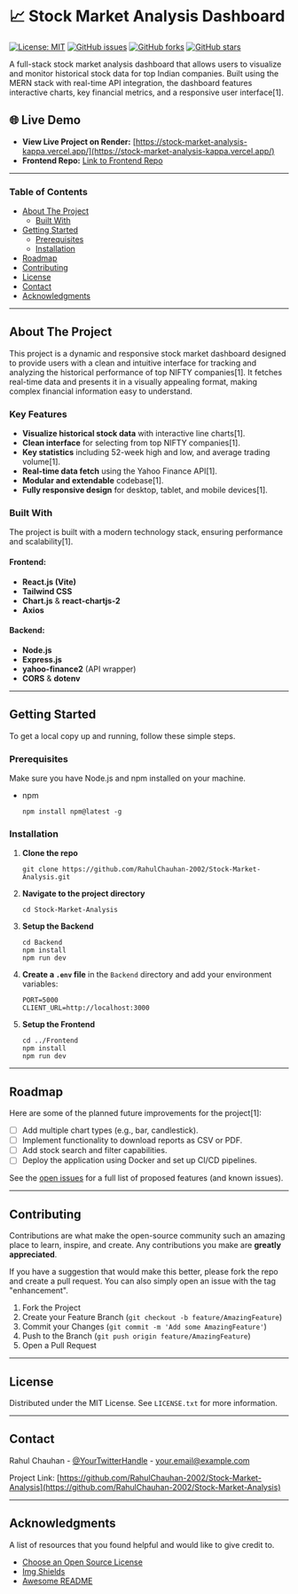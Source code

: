 # 📈 Stock Market Analysis Dashboard

[![License: MIT](https://img.shields.io/badge/License-MIT-yellow.svg)](https://opensource.org/licenses/MIT)
[![GitHub issues](https://img.shields.io/github/issues/RahulChauhan-2002/Stock-Market-Analysis)](https://github.com/RahulChauhan-2002/Stock-Market-Analysis/issues)
[![GitHub forks](https://img.shields.io/github/forks/RahulChauhan-2002/Stock-Market-Analysis)](https://github.com/RahulChauhan-2002/Stock-Market-Analysis/network)
[![GitHub stars](https://img.shields.io/github/stars/RahulChauhan-2002/Stock-Market-Analysis)](https://github.com/RahulChauhan-2002/Stock-Market-Analysis/stargazers)

A full-stack stock market analysis dashboard that allows users to visualize and monitor historical stock data for top Indian companies. Built using the MERN stack with real-time API integration, the dashboard features interactive charts, key financial metrics, and a responsive user interface[1].

## 🌐 Live Demo

- **View Live Project on Render:** [https://stock-market-analysis-kappa.vercel.app/](https://stock-market-analysis-kappa.vercel.app/)
- **Frontend Repo:** [Link to Frontend Repo](https://github.com/RahulChauhan-2002/Stock-Market-Analysis/tree/main/Frontend)

---

### Table of Contents

- [About The Project](#about-the-project)
  - [Built With](#built-with)
- [Getting Started](#getting-started)
  - [Prerequisites](#prerequisites)
  - [Installation](#installation)
- [Roadmap](#roadmap)
- [Contributing](#contributing)
- [License](#license)
- [Contact](#contact)
- [Acknowledgments](#acknowledgments)

---

## About The Project

This project is a dynamic and responsive stock market dashboard designed to provide users with a clean and intuitive interface for tracking and analyzing the historical performance of top NIFTY companies[1]. It fetches real-time data and presents it in a visually appealing format, making complex financial information easy to understand.

### Key Features

- **Visualize historical stock data** with interactive line charts[1].
- **Clean interface** for selecting from top NIFTY companies[1].
- **Key statistics** including 52-week high and low, and average trading volume[1].
- **Real-time data fetch** using the Yahoo Finance API[1].
- **Modular and extendable** codebase[1].
- **Fully responsive design** for desktop, tablet, and mobile devices[1].

### Built With

The project is built with a modern technology stack, ensuring performance and scalability[1].

#### Frontend:
*   **React.js (Vite)**
*   **Tailwind CSS**
*   **Chart.js** & **react-chartjs-2**
*   **Axios**

#### Backend:
*   **Node.js**
*   **Express.js**
*   **yahoo-finance2** (API wrapper)
*   **CORS** & **dotenv**

---

## Getting Started

To get a local copy up and running, follow these simple steps.

### Prerequisites

Make sure you have Node.js and npm installed on your machine.
*   npm
    ```
    npm install npm@latest -g
    ```

### Installation

1.  **Clone the repo**
    ```
    git clone https://github.com/RahulChauhan-2002/Stock-Market-Analysis.git
    ```
2.  **Navigate to the project directory**
    ```
    cd Stock-Market-Analysis
    ```
3.  **Setup the Backend**
    ```
    cd Backend
    npm install
    npm run dev
    ```
4.  **Create a `.env` file** in the `Backend` directory and add your environment variables:
    ```
    PORT=5000
    CLIENT_URL=http://localhost:3000
    ```
5.  **Setup the Frontend**
    ```
    cd ../Frontend
    npm install
    npm run dev
    ```

---

## Roadmap

Here are some of the planned future improvements for the project[1]:

- [ ] Add multiple chart types (e.g., bar, candlestick).
- [ ] Implement functionality to download reports as CSV or PDF.
- [ ] Add stock search and filter capabilities.
- [ ] Deploy the application using Docker and set up CI/CD pipelines.

See the [open issues](https://github.com/RahulChauhan-2002/Stock-Market-Analysis/issues) for a full list of proposed features (and known issues).

---

## Contributing

Contributions are what make the open-source community such an amazing place to learn, inspire, and create. Any contributions you make are **greatly appreciated**.

If you have a suggestion that would make this better, please fork the repo and create a pull request. You can also simply open an issue with the tag "enhancement".

1.  Fork the Project
2.  Create your Feature Branch (`git checkout -b feature/AmazingFeature`)
3.  Commit your Changes (`git commit -m 'Add some AmazingFeature'`)
4.  Push to the Branch (`git push origin feature/AmazingFeature`)
5.  Open a Pull Request

---

## License

Distributed under the MIT License. See `LICENSE.txt` for more information.

---

## Contact

Rahul Chauhan - [@YourTwitterHandle]([https://twitter.com/your_twitter_handle](https://x.com/ChauhanRahul47)) - [your.email@example.com](https://x.com/ChauhanRahul47)

Project Link: [https://github.com/RahulChauhan-2002/Stock-Market-Analysis](https://github.com/RahulChauhan-2002/Stock-Market-Analysis)

---

## Acknowledgments

A list of resources that you found helpful and would like to give credit to.
*   [Choose an Open Source License](https://choosealicense.com)
*   [Img Shields](https://shields.io)
*   [Awesome README](https://github.com/matiassingers/awesome-readme)

